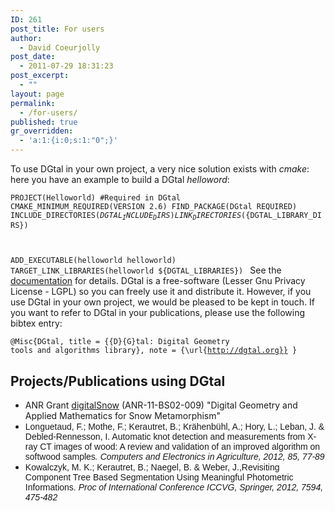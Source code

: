 ```yaml
---
ID: 261
post_title: For users
author:
  - David Coeurjolly
post_date:
  - 2011-07-29 18:31:23
post_excerpt:
  - ""
layout: page
permalink:
  - /for-users/
published: true
gr_overridden:
  - 'a:1:{i:0;s:1:"0";}'
---
```

To use DGtal in your own project, a very nice solution exists with *cmake*: here you have an example to build a DGtal *helloword*:

<code lang="cmake">PROJECT(Helloworld)
#Required in DGtal
CMAKE_MINIMUM_REQUIRED(VERSION 2.6)
FIND_PACKAGE(DGtal REQUIRED) 
INCLUDE_DIRECTORIES(${DGTAL_INCLUDE_DIRS}) 
LINK_DIRECTORIES(${DGTAL_LIBRARY_DIRS}) 

ADD_EXECUTABLE(helloworld helloworld) 
TARGET_LINK_LIBRARIES(helloworld ${DGTAL_LIBRARIES})
</code> 
See the [documentation][1] for details. DGtal is a free-software (Lesser Gnu Privacy License - LGPL) so you can freely use it and distribute it. However, if you use DGtal in your own project, we would be pleased to be kept in touch. If you want to refer to DGtal in your publications, please use the following bibtex entry:

<code lang="bibtex">@Misc{DGtal,
title = {{D}{G}tal: Digital Geometry tools and algorithms library},
note = {\url{http://dgtal.org}}
}
</code> 
## Projects/Publications using DGtal

*   ANR Grant [digitalSnow][2] (ANR-11-BS02-009) "Digital Geometry and Applied Mathematics for Snow Metamorphism"
*   <span style="font-family: arial">Longuetaud, F.; Mothe, F.; Kerautret, B.; Krähenbühl, A.; Hory, L.; Leban, J. & Debled-Rennesson, I. Automatic knot detection and measurements from X-ray CT images of wood: A review and validation of an improved algorithm on softwood samples<em>. Computers and Electronics in Agriculture, 2012, 85, 77-89 </em></span>
*   <span style="font-family: arial">Kowalczyk, M. K.; Kerautret, B.; Naegel, B. & Weber, J.,Revisiting Component Tree Based Segmentation Using Meaningful Photometric Informations. <em> Proc of International Conference ICCVG, Springer, 2012, 7594, 475-482</em> </span>

 [1]: http://dgtal.org/doc/stable/moduleHowToUseDGtal.html
 [2]: http://liris.cnrs.fr/dsnow